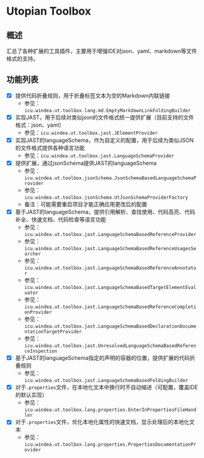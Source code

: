 # Utopian Toolbox

## 概述

汇总了各种扩展的工具插件，主要用于增强IDE对json、yaml、markdown等文件格式的支持。

## 功能列表

* [X] 提供代码折叠规则，用于折叠标签文本为空的Markdown内联链接
  * 参见：`icu.windea.ut.toolbox.lang.md.EmptyMarkdownLinkFoldingBuilder`
* [X] 实现JAST，用于后续对类似json的文件格式统一提供扩展（目前支持的文件格式：json、yaml）
  * 参见：`icu.windea.ut.toolbox.jast.JElementProvider`
* [X] 实现JAST的languageSchema，作为自定义的配置，用于后续为类似JSON的文件格式提供各种语言功能
  * 参见：`icu.windea.ut.toolbox.jast.LanguageSchemaProvider`
* [X] 提供扩展，通过jsonSchema提供JAST的languageSchema
  * 参见：`icu.windea.ut.toolbox.jsonSchema.JsonSchemaBasedLanguageSchemaProvider`
  * 参见：`icu.windea.ut.toolbox.jsonSchema.UtJsonSchemaProviderFactory`
  * 备注：可能需要重启项目才能正确应用更改后的配置
* [X] 基于JAST的languageSchema，提供引用解析、查找使用、代码高亮、代码补全、快速文档、代码检查等语言功能
  * 参见：`icu.windea.ut.toolbox.jast.LanguageSchemaBasedReferenceProvider`
  * 参见：`icu.windea.ut.toolbox.jast.LanguageSchemaBasedReferenceUsagesSearcher`
  * 参见：`icu.windea.ut.toolbox.jast.LanguageSchemaBasedReferenceAnnotator`
  * 参见：`icu.windea.ut.toolbox.jast.LanguageSchemaBasedTargetElementEvaluator`
  * 参见：`icu.windea.ut.toolbox.jast.LanguageSchemaBasedReferenceCompletionProvider`
  * 参见：`icu.windea.ut.toolbox.jast.LanguageSchemaBasedDeclarationDocumentationTargetProvider`
  * 参见：`icu.windea.ut.toolbox.jast.UnresolvedLanguageSchemaBasedReferenceInspection`
* [X] 基于JAST的languageSchema指定的声明的容器的位置，提供扩展的代码折叠规则
  * 参见：`icu.windea.ut.toolbox.jast.LanguageSchemaBasedFoldingBuilder`
* [X] 对于`.properties`文件，在本地化文本中换行时不自动缩进（可配置，覆盖IDE的默认实现）
  * 参见：`icu.windea.ut.toolbox.lang.properties.EnterInPropertiesFileHandler`
* [X] 对于`.properties`文件，优化本地化属性的快速文档，显示处理后的本地化文本
  * 参见：`icu.windea.ut.toolbox.lang.properties.PropertiesDocumentationProvider`